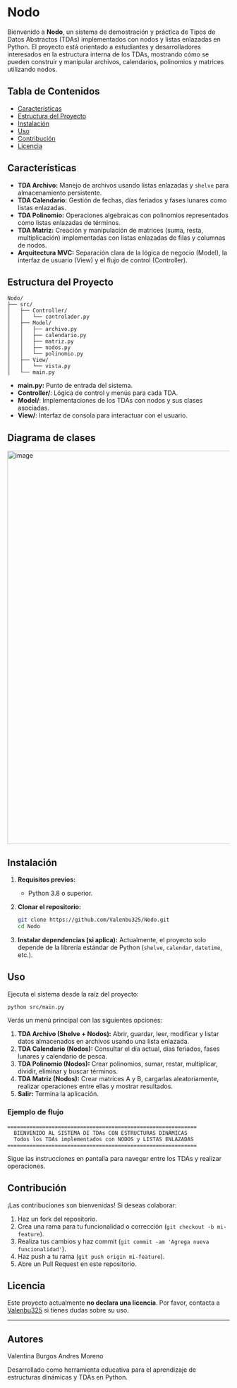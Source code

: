 # Nodo

Bienvenido a **Nodo**, un sistema de demostración y práctica de Tipos de Datos Abstractos (TDAs) implementados con nodos y listas enlazadas en Python. El proyecto está orientado a estudiantes y desarrolladores interesados en la estructura interna de los TDAs, mostrando cómo se pueden construir y manipular archivos, calendarios, polinomios y matrices utilizando nodos.

## Tabla de Contenidos

- [Características](#características)
- [Estructura del Proyecto](#estructura-del-proyecto)
- [Instalación](#instalación)
- [Uso](#uso)
- [Contribución](#contribución)
- [Licencia](#licencia)

## Características

- **TDA Archivo:** Manejo de archivos usando listas enlazadas y `shelve` para almacenamiento persistente.
- **TDA Calendario:** Gestión de fechas, días feriados y fases lunares como listas enlazadas.
- **TDA Polinomio:** Operaciones algebraicas con polinomios representados como listas enlazadas de términos.
- **TDA Matriz:** Creación y manipulación de matrices (suma, resta, multiplicación) implementadas con listas enlazadas de filas y columnas de nodos.
- **Arquitectura MVC:** Separación clara de la lógica de negocio (Model), la interfaz de usuario (View) y el flujo de control (Controller).

## Estructura del Proyecto

```
Nodo/
├── src/
│   ├── Controller/
│   │   └── controlador.py
│   ├── Model/
│   │   ├── archivo.py
│   │   ├── calendario.py
│   │   ├── matriz.py
│   │   ├── nodos.py
│   │   └── polinomio.py
│   ├── View/
│   │   └── vista.py
│   └── main.py
```

- **main.py:** Punto de entrada del sistema.
- **Controller/**: Lógica de control y menús para cada TDA.
- **Model/**: Implementaciones de los TDAs con nodos y sus clases asociadas.
- **View/**: Interfaz de consola para interactuar con el usuario.

## Diagrama de clases

<img width="1232" height="892" alt="image" src="https://github.com/user-attachments/assets/9c52a034-ad77-4403-9c6e-cf79a58bad87" />



## Instalación

1. **Requisitos previos:**
   - Python 3.8 o superior.

2. **Clonar el repositorio:**
   ```bash
   git clone https://github.com/Valenbu325/Nodo.git
   cd Nodo
   ```

3. **Instalar dependencias (si aplica):**
   Actualmente, el proyecto solo depende de la librería estándar de Python (`shelve`, `calendar`, `datetime`, etc.).

## Uso

Ejecuta el sistema desde la raíz del proyecto:

```bash
python src/main.py
```

Verás un menú principal con las siguientes opciones:

1. **TDA Archivo (Shelve + Nodos):** Abrir, guardar, leer, modificar y listar datos almacenados en archivos usando una lista enlazada.
2. **TDA Calendario (Nodos):** Consultar el día actual, días feriados, fases lunares y calendario de pesca.
3. **TDA Polinomio (Nodos):** Crear polinomios, sumar, restar, multiplicar, dividir, eliminar y buscar términos.
4. **TDA Matriz (Nodos):** Crear matrices A y B, cargarlas aleatoriamente, realizar operaciones entre ellas y mostrar resultados.
0. **Salir:** Termina la aplicación.

### Ejemplo de flujo

```text
============================================================
  BIENVENIDO AL SISTEMA DE TDAs CON ESTRUCTURAS DINÁMICAS
  Todos los TDAs implementados con NODOS y LISTAS ENLAZADAS
============================================================
```

Sigue las instrucciones en pantalla para navegar entre los TDAs y realizar operaciones.

## Contribución

¡Las contribuciones son bienvenidas! Si deseas colaborar:

1. Haz un fork del repositorio.
2. Crea una rama para tu funcionalidad o corrección (`git checkout -b mi-feature`).
3. Realiza tus cambios y haz commit (`git commit -am 'Agrega nueva funcionalidad'`).
4. Haz push a tu rama (`git push origin mi-feature`).
5. Abre un Pull Request en este repositorio.

## Licencia

Este proyecto actualmente **no declara una licencia**. Por favor, contacta a [Valenbu325](https://github.com/Valenbu325) si tienes dudas sobre su uso.

---

## Autores

Valentina Burgos
Andres Moreno

Desarrollado como herramienta educativa para el aprendizaje de estructuras dinámicas y TDAs en Python.
